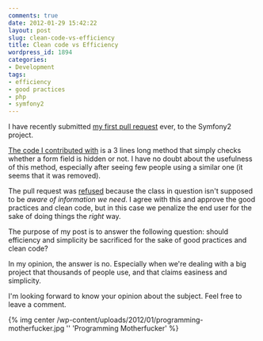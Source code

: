 ```yaml
---
comments: true
date: 2012-01-29 15:42:22
layout: post
slug: clean-code-vs-efficiency
title: Clean code vs Efficiency
wordpress_id: 1894
categories:
- Development
tags:
- efficiency
- good practices
- php
- symfony2
---
```


I have recently submitted [my first pull request](https://github.com/symfony/symfony/pull/3209) ever, to the Symfony2 project.

[The code I contributed with](https://github.com/Dinduks/symfony/commit/5306457f4b1073c6544dd4235a74c4d5f612ed9d) is a 3 lines long method that simply checks whether a form field is hidden or not.
I have no doubt about the usefulness of this method, especially after seeing few people using a similar one (it seems that it was removed).

The pull request was [refused](https://github.com/symfony/symfony/pull/3209#issuecomment-3707718) because the class in question isn't supposed to be *aware of information we need*.
I agree with this and approve the good practices and clean code, but in this case we penalize the end user for the sake of doing things the *right* way.

The purpose of my post is to answer the following question: should efficiency and simplicity be sacrificed for the sake of good practices and clean code?

In my opinion, the answer is no. Especially when we're dealing with a big project that thousands of people use, and that claims easiness and simplicity.

I'm looking forward to know your opinion about the subject. Feel free to leave a comment.

{% img center /wp-content/uploads/2012/01/programming-motherfucker.jpg '' 'Programming Motherfucker' %}
